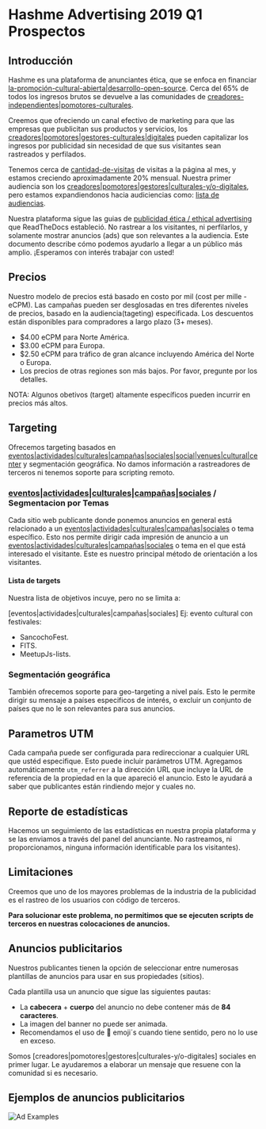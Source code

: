 # Hashme Advertising 2019 Q1 Prospectos

## Introducción

Hashme es una plataforma de anunciantes ética, que se enfoca en financiar [la-promoción-cultural-abierta|desarrollo-open-source](actividad-o-proyecto-a-financiar|). Cerca del 65% de todos los ingresos brutos se devuelve a las comunidades de [creadores-independientes|pomotores-culturales](audiencias-y-palabras-clave).

Creemos que ofreciendo un canal efectivo de marketing para que las empresas que publicitan sus productos y servicios, los [creadores|pomotores|gestores-culturales|digitales](audiencias-y-palabras-clave) pueden capitalizar los ingresos por publicidad sin necesidad de que sus visitantes sean rastreados y perfilados.

Tenemos cerca de [cantidad-de-visitas](indicador-objetivo-a-corto/largo-plazo) de visitas a la página al mes, y estamos creciendo aproximadamente 20% mensual. Nuestra primer audiencia son los [creadores|pomotores|gestores|culturales-y/o-digitales](audiencias-y-palabras-clave), pero estamos expandiendonos hacia audiciencias como: [lista de audiencias](audiencias-y-palabras-clave).

Nuestra plataforma sigue las guias de [publicidad ética / ethical advertising](link-a-read-the-docs) que ReadTheDocs estableció. No rastrear a los visitantes, ni perfilarlos, y solamente mostrar anuncios (ads) que son relevantes a la audiencia. Este documento describe cómo podemos ayudarlo a llegar a un público más amplio. ¡Esperamos con interés trabajar con usted!

## Precios

Nuestro modelo de precios está basado en costo por mil (cost per mille - eCPM). Las campañas pueden ser desglosadas en tres diferentes niveles de precios, basado en la audiencia(tageting) especificada. Los descuentos están disponibles para compradores a largo plazo (3+ meses).

* $4.00 eCPM para Norte América.
* $3.00 eCPM para Europa.
* $2.50 eCPM para tráfico de gran alcance incluyendo América del Norte o  Europa.
* Los precios de otras regiones son más bajos. Por favor, pregunte por los detalles.

NOTA: Algunos obetivos (target) altamente específicos pueden incurrir en precios más altos.

## Targeting

Ofrecemos targeting basados en [eventos|actividades|culturales|campañas|sociales|social|venues|cultural|center](palabras-clave) y segmentación geográfica. No damos información a rastreadores de terceros ni tenemos soporte para scripting remoto.

### [eventos|actividades|culturales|campañas|sociales]() / Segmentacion por Temas

Cada sitio web publicante donde ponemos anuncios en general está relacionado a un [eventos|actividades|culturales|campañas|sociales](audiencias-y-palabras-clave) o tema específico. Esto nos permite dirigir cada impresión de anuncio a un [eventos|actividades|culturales|campañas|sociales](audiencias-y-palabras-clave) o tema en el que está interesado el visitante. Este es nuestro principal método de orientación a los visitantes.

#### Lista de targets

Nuestra lista de objetivos incuye, pero no se limita a:

[eventos|actividades|culturales|campañas|sociales]
Ej: evento cultural con festivales: 

* SancochoFest.
* FITS.
* MeetupJs-lists.

### Segmentación geográfica

También ofrecemos soporte para geo-targeting a nivel país. Esto le permite dirigir su mensaje a países especificos de interés, o excluir un conjunto de países que no le son relevantes para sus anuncios.

## Parametros UTM

Cada campaña puede ser configurada para redireccionar a cualquier URL que ustéd especifique. Esto puede incluir parámetros UTM. Agregamos automáticamente `utm_referrer` a la dirección URL que incluye la URL de referencia de la propiedad en la que apareció el anuncio. Esto le ayudará a saber que publicantes están rindiendo mejor y cuales no. 

## Reporte de estadísticas

Hacemos un seguimiento de las estadísticas en nuestra propia plataforma y se las enviamos a través del panel del anunciante. No rastreamos, ni proporcionamos, ninguna información identificable para los visitantes).

## Limitaciones

Creemos que uno de los mayores problemas de la industria de la publicidad es el rastreo de los usuarios con código de terceros.

**Para solucionar este problema, no permitimos que se ejecuten scripts de terceros en nuestras colocaciones de anuncios.**

## Anuncios publicitarios

Nuestros publicantes tienen la opción de seleccionar entre numerosas plantillas de anuncios para usar en sus propiedades (sitios).

Cada plantilla usa un anuncio que sigue las siguientes pautas:

* La **cabecera** + **cuerpo** del anuncio no debe contener más de **84 caracteres**.
* La imagen del banner no puede ser animada.
* Recomendamos el uso de 👋 emoji´s cuando tiene sentido, pero no lo use en exceso.

Somos [creadores|pomotores|gestores|culturales-y/o-digitales] sociales en primer lugar. Le ayudaremos a elaborar un mensaje que resuene con la comunidad si es necesario.

## Ejemplos de anuncios publicitarios

![Ad Examples](https://hashme-ads.surge.sh/AdExamples.svg)
